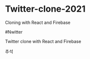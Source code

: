 # Twitter-clone-2021
Cloning with React and Firebase


#Nwitter

Twitter clone with React and Firebase

추석
